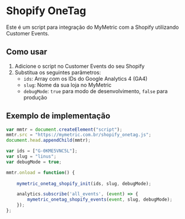 # Shopify OneTag

Este é um script para integração do MyMetric com a Shopify utilizando Customer Events.

## Como usar

1. Adicione o script no Customer Events do seu Shopify
2. Substitua os seguintes parâmetros:
   - `ids`: Array com os IDs do Google Analytics 4 (GA4)
   - `slug`: Nome da sua loja no MyMetric
   - `debugMode`: `true` para modo de desenvolvimento, `false` para produção

## Exemplo de implementação



```js
var mmtr = document.createElement("script");
mmtr.src = "https://mymetric.com.br/shopify_onetag.js";
document.head.appendChild(mmtr);

var ids = ["G-0KME5VNC5L"];
var slug = "linus";
var debugMode = true;

mmtr.onload = function() {
    
    mymetric_onetag_shopify_init(ids, slug, debugMode);

    analytics.subscribe('all_events', (event) => {
        mymetric_onetag_shopify_events(event, slug, debugMode);
    });
};
```